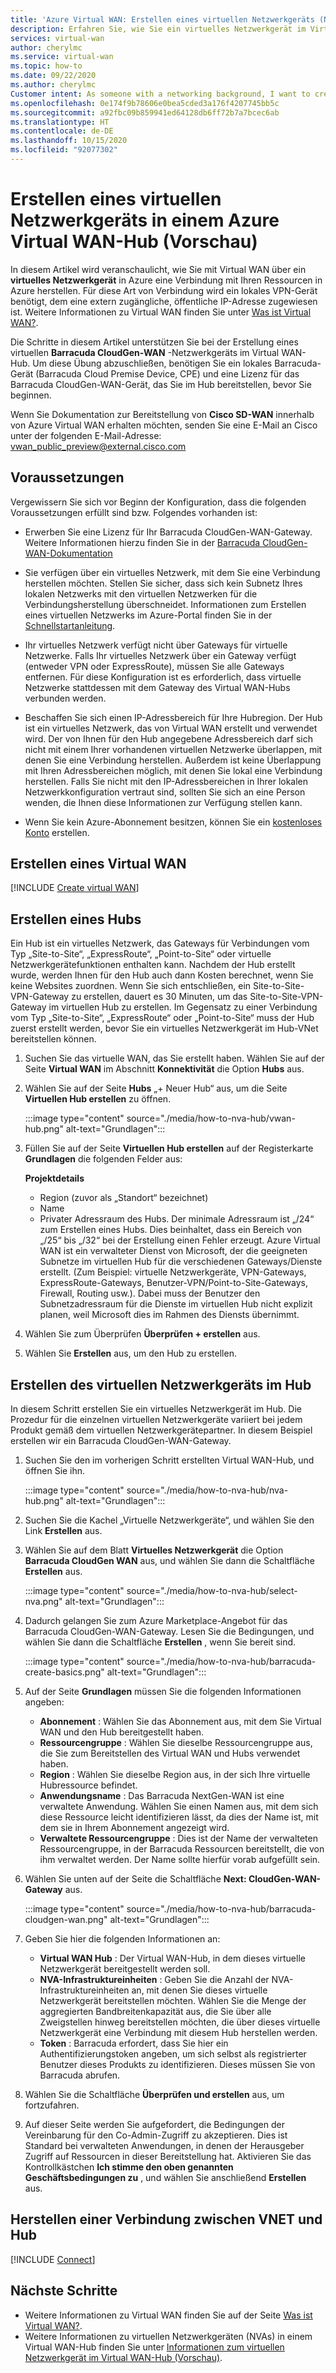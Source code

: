 ```yaml
---
title: 'Azure Virtual WAN: Erstellen eines virtuellen Netzwerkgeräts (NVA) im Hub'
description: Erfahren Sie, wie Sie ein virtuelles Netzwerkgerät im Virtual WAN-Hub bereitstellen.
services: virtual-wan
author: cherylmc
ms.service: virtual-wan
ms.topic: how-to
ms.date: 09/22/2020
ms.author: cherylmc
Customer intent: As someone with a networking background, I want to create a Network Virtual Appliance (NVA) in my Virtual WAN hub.
ms.openlocfilehash: 0e174f9b78606e0bea5cded3a176f4207745bb5c
ms.sourcegitcommit: a92fbc09b859941ed64128db6ff72b7a7bcec6ab
ms.translationtype: HT
ms.contentlocale: de-DE
ms.lasthandoff: 10/15/2020
ms.locfileid: "92077302"
---
```

# <a name="how-to-create-a-network-virtual-appliance-in-an-azure-virtual-wan-hub-preview"></a>Erstellen eines virtuellen Netzwerkgeräts in einem Azure Virtual WAN-Hub (Vorschau)

In diesem Artikel wird veranschaulicht, wie Sie mit Virtual WAN über ein **virtuelles Netzwerkgerät** in Azure eine Verbindung mit Ihren Ressourcen in Azure herstellen. Für diese Art von Verbindung wird ein lokales VPN-Gerät benötigt, dem eine extern zugängliche, öffentliche IP-Adresse zugewiesen ist. Weitere Informationen zu Virtual WAN finden Sie unter [Was ist Virtual WAN?](virtual-wan-about.md).

Die Schritte in diesem Artikel unterstützen Sie bei der Erstellung eines virtuellen **Barracuda CloudGen-WAN** -Netzwerkgeräts im Virtual WAN-Hub. Um diese Übung abzuschließen, benötigen Sie ein lokales Barracuda-Gerät (Barracuda Cloud Premise Device, CPE) und eine Lizenz für das Barracuda CloudGen-WAN-Gerät, das Sie im Hub bereitstellen, bevor Sie beginnen.

Wenn Sie Dokumentation zur Bereitstellung von **Cisco SD-WAN** innerhalb von Azure Virtual WAN erhalten möchten, senden Sie eine E-Mail an Cisco unter der folgenden E-Mail-Adresse: vwan_public_preview@external.cisco.com


## <a name="prerequisites"></a>Voraussetzungen

Vergewissern Sie sich vor Beginn der Konfiguration, dass die folgenden Voraussetzungen erfüllt sind bzw. Folgendes vorhanden ist:

* Erwerben Sie eine Lizenz für Ihr Barracuda CloudGen-WAN-Gateway. Weitere Informationen hierzu finden Sie in der [Barracuda CloudGen-WAN-Dokumentation](https://www.barracuda.com/products/cloudgenwan)

* Sie verfügen über ein virtuelles Netzwerk, mit dem Sie eine Verbindung herstellen möchten. Stellen Sie sicher, dass sich kein Subnetz Ihres lokalen Netzwerks mit den virtuellen Netzwerken für die Verbindungsherstellung überschneidet. Informationen zum Erstellen eines virtuellen Netzwerks im Azure-Portal finden Sie in der [Schnellstartanleitung](../virtual-network/quick-create-portal.md).

* Ihr virtuelles Netzwerk verfügt nicht über Gateways für virtuelle Netzwerke. Falls Ihr virtuelles Netzwerk über ein Gateway verfügt (entweder VPN oder ExpressRoute), müssen Sie alle Gateways entfernen. Für diese Konfiguration ist es erforderlich, dass virtuelle Netzwerke stattdessen mit dem Gateway des Virtual WAN-Hubs verbunden werden.

* Beschaffen Sie sich einen IP-Adressbereich für Ihre Hubregion. Der Hub ist ein virtuelles Netzwerk, das von Virtual WAN erstellt und verwendet wird. Der von Ihnen für den Hub angegebene Adressbereich darf sich nicht mit einem Ihrer vorhandenen virtuellen Netzwerke überlappen, mit denen Sie eine Verbindung herstellen. Außerdem ist keine Überlappung mit Ihren Adressbereichen möglich, mit denen Sie lokal eine Verbindung herstellen. Falls Sie nicht mit den IP-Adressbereichen in Ihrer lokalen Netzwerkkonfiguration vertraut sind, sollten Sie sich an eine Person wenden, die Ihnen diese Informationen zur Verfügung stellen kann.

* Wenn Sie kein Azure-Abonnement besitzen, können Sie ein [kostenloses Konto](https://azure.microsoft.com/free/?WT.mc_id=A261C142F) erstellen.

## <a name="create-a-virtual-wan"></a><a name="openvwan"></a>Erstellen eines Virtual WAN

[!INCLUDE [Create virtual WAN](../../includes/virtual-wan-create-vwan-include.md)]

## <a name="create-a-hub"></a><a name="hub"></a>Erstellen eines Hubs

Ein Hub ist ein virtuelles Netzwerk, das Gateways für Verbindungen vom Typ „Site-to-Site“, „ExpressRoute“, „Point-to-Site“ oder virtuelle Netzwerkgerätefunktionen enthalten kann. Nachdem der Hub erstellt wurde, werden Ihnen für den Hub auch dann Kosten berechnet, wenn Sie keine Websites zuordnen. Wenn Sie sich entschließen, ein Site-to-Site-VPN-Gateway zu erstellen, dauert es 30 Minuten, um das Site-to-Site-VPN-Gateway im virtuellen Hub zu erstellen. Im Gegensatz zu einer Verbindung vom Typ „Site-to-Site“, „ExpressRoute“ oder „Point-to-Site“ muss der Hub zuerst erstellt werden, bevor Sie ein virtuelles Netzwerkgerät im Hub-VNet bereitstellen können.

1. Suchen Sie das virtuelle WAN, das Sie erstellt haben. Wählen Sie auf der Seite **Virtual WAN** im Abschnitt **Konnektivität** die Option **Hubs** aus.
1. Wählen Sie auf der Seite **Hubs** „+ Neuer Hub“ aus, um die Seite **Virtuellen Hub erstellen** zu öffnen.

   :::image type="content" source="./media/how-to-nva-hub/vwan-hub.png" alt-text="Grundlagen":::
1. Füllen Sie auf der Seite **Virtuellen Hub erstellen** auf der Registerkarte **Grundlagen** die folgenden Felder aus:

   **Projektdetails**

   * Region (zuvor als „Standort“ bezeichnet)
   * Name
   * Privater Adressraum des Hubs. Der minimale Adressraum ist „/24“ zum Erstellen eines Hubs. Dies beinhaltet, dass ein Bereich von „/25“ bis „/32“ bei der Erstellung einen Fehler erzeugt. Azure Virtual WAN ist ein verwalteter Dienst von Microsoft, der die geeigneten Subnetze im virtuellen Hub für die verschiedenen Gateways/Dienste erstellt. (Zum Beispiel: virtuelle Netzwerkgeräte, VPN-Gateways, ExpressRoute-Gateways, Benutzer-VPN/Point-to-Site-Gateways, Firewall, Routing usw.). Dabei muss der Benutzer den Subnetzadressraum für die Dienste im virtuellen Hub nicht explizit planen, weil Microsoft dies im Rahmen des Diensts übernimmt.
1. Wählen Sie zum Überprüfen **Überprüfen + erstellen** aus.
1. Wählen Sie **Erstellen** aus, um den Hub zu erstellen.

## <a name="create-the-network-virtual-appliance-in-the-hub"></a>Erstellen des virtuellen Netzwerkgeräts im Hub

In diesem Schritt erstellen Sie ein virtuelles Netzwerkgerät im Hub. Die Prozedur für die einzelnen virtuellen Netzwerkgeräte variiert bei jedem Produkt gemäß dem virtuellen Netzwerkgerätepartner. In diesem Beispiel erstellen wir ein Barracuda CloudGen-WAN-Gateway.

1. Suchen Sie den im vorherigen Schritt erstellten Virtual WAN-Hub, und öffnen Sie ihn.

   :::image type="content" source="./media/how-to-nva-hub/nva-hub.png" alt-text="Grundlagen":::
1. Suchen Sie die Kachel „Virtuelle Netzwerkgeräte“, und wählen Sie den Link **Erstellen** aus.
1. Wählen Sie auf dem Blatt **Virtuelles Netzwerkgerät** die Option **Barracuda CloudGen WAN** aus, und wählen Sie dann die Schaltfläche **Erstellen** aus.

   :::image type="content" source="./media/how-to-nva-hub/select-nva.png" alt-text="Grundlagen":::
1. Dadurch gelangen Sie zum Azure Marketplace-Angebot für das Barracuda CloudGen-WAN-Gateway. Lesen Sie die Bedingungen, und wählen Sie dann die Schaltfläche **Erstellen** , wenn Sie bereit sind.

   :::image type="content" source="./media/how-to-nva-hub/barracuda-create-basics.png" alt-text="Grundlagen":::
1. Auf der Seite **Grundlagen** müssen Sie die folgenden Informationen angeben:

   * **Abonnement** : Wählen Sie das Abonnement aus, mit dem Sie Virtual WAN und den Hub bereitgestellt haben.
   * **Ressourcengruppe** : Wählen Sie dieselbe Ressourcengruppe aus, die Sie zum Bereitstellen des Virtual WAN und Hubs verwendet haben.
   * **Region** : Wählen Sie dieselbe Region aus, in der sich Ihre virtuelle Hubressource befindet.
   * **Anwendungsname** : Das Barracuda NextGen-WAN ist eine verwaltete Anwendung. Wählen Sie einen Namen aus, mit dem sich diese Ressource leicht identifizieren lässt, da dies der Name ist, mit dem sie in Ihrem Abonnement angezeigt wird.
   * **Verwaltete Ressourcengruppe** : Dies ist der Name der verwalteten Ressourcengruppe, in der Barracuda Ressourcen bereitstellt, die von ihm verwaltet werden. Der Name sollte hierfür vorab aufgefüllt sein.
1. Wählen Sie unten auf der Seite die Schaltfläche **Next: CloudGen-WAN-Gateway** aus.

   :::image type="content" source="./media/how-to-nva-hub/barracuda-cloudgen-wan.png" alt-text="Grundlagen":::
1. Geben Sie hier die folgenden Informationen an:

   * **Virtual WAN Hub** : Der Virtual WAN-Hub, in dem dieses virtuelle Netzwerkgerät bereitgestellt werden soll.
   * **NVA-Infrastruktureinheiten** : Geben Sie die Anzahl der NVA-Infrastruktureinheiten an, mit denen Sie dieses virtuelle Netzwerkgerät bereitstellen möchten. Wählen Sie die Menge der aggregierten Bandbreitenkapazität aus, die Sie über alle Zweigstellen hinweg bereitstellen möchten, die über dieses virtuelle Netzwerkgerät eine Verbindung mit diesem Hub herstellen werden.
   * **Token** : Barracuda erfordert, dass Sie hier ein Authentifizierungstoken angeben, um sich selbst als registrierter Benutzer dieses Produkts zu identifizieren. Dieses müssen Sie von Barracuda abrufen.
1. Wählen Sie die Schaltfläche **Überprüfen und erstellen** aus, um fortzufahren.
1. Auf dieser Seite werden Sie aufgefordert, die Bedingungen der Vereinbarung für den Co-Admin-Zugriff zu akzeptieren. Dies ist Standard bei verwalteten Anwendungen, in denen der Herausgeber Zugriff auf Ressourcen in dieser Bereitstellung hat. Aktivieren Sie das Kontrollkästchen **Ich stimme den oben genannten Geschäftsbedingungen zu** , und wählen Sie anschließend **Erstellen** aus.

## <a name="connect-the-vnet-to-the-hub"></a><a name="vnet"></a>Herstellen einer Verbindung zwischen VNET und Hub

[!INCLUDE [Connect](../../includes/virtual-wan-connect-vnet-hub-include.md)]

## <a name="next-steps"></a>Nächste Schritte

* Weitere Informationen zu Virtual WAN finden Sie auf der Seite [Was ist Virtual WAN?](virtual-wan-about.md).
* Weitere Informationen zu virtuellen Netzwerkgeräten (NVAs) in einem Virtual WAN-Hub finden Sie unter [Informationen zum virtuellen Netzwerkgerät im Virtual WAN-Hub (Vorschau)](about-nva-hub.md).
